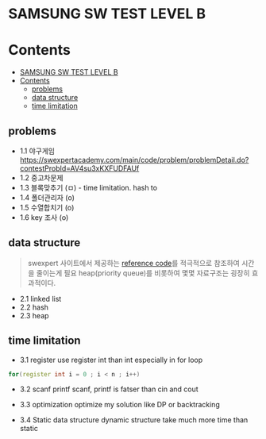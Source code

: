 # SAMSUNG SW TEST LEVEL B



# Contents

- [SAMSUNG SW TEST LEVEL B](#samsung-sw-test-level-b)
- [Contents](#contents)
  - [problems](#problems)
  - [data structure](#data-structure)
  - [time limitation](#time-limitation)

## problems

- 1.1 야구게임
  <https://swexpertacademy.com/main/code/problem/problemDetail.do?contestProbId=AV4su3xKXFUDFAUf>
- 1.2 중고차문제
- 1.3 블록맞추기 (ㅁ) - time limitation. hash to 
- 1.4 폴더관리자 (o)
- 1.5 수열합치기 (o)
- 1.6 key 조사 (o)

## data structure

> swexpert 사이트에서 제공하는 [reference code](https://swexpertacademy.com/main/code/referenceCode/referenceCodeList.do)를 적극적으로 참조하여 시간을 줄이는게 필요
> heap(priority queue)를 비롯하여 몇몇 자료구조는 굉장히 효과적이다.
- 2.1 linked list
- 2.2 hash
- 2.3 heap

## time limitation

- 3.1 register
use register int than int especially in for loop
```C++
for(register int i = 0 ; i < n ; i++)
```
- 3.2 scanf printf
scanf, printf is fatser than cin and cout

- 3.3 optimization
optimize my solution like DP or backtracking

- 3.4 Static data structure
dynamic structure take much more time than static
